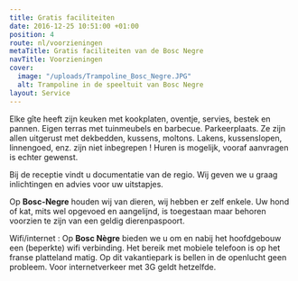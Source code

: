 ```yaml
---
title: Gratis faciliteiten
date: 2016-12-25 10:51:00 +01:00
position: 4
route: nl/voorzieningen
metaTitle: Gratis faciliteiten van de Bosc Negre
navTitle: Voorzieningen
cover:
  image: "/uploads/Trampoline_Bosc_Negre.JPG"
  alt: Trampoline in de speeltuit van Bosc Negre
layout: Service
---
```


Elke gîte heeft zijn keuken met kookplaten, oventje, servies, bestek en pannen. Eigen terras met tuinmeubels en barbecue. Parkeerplaats. Ze zijn allen uitgerust met dekbedden, kussens, moltons. Lakens, kussenslopen, linnengoed, enz. zijn niet inbegrepen ! Huren is mogelijk, vooraf aanvragen is echter gewenst.

Bij de receptie vindt u documentatie van de regio.
Wij geven we u graag inlichtingen en advies voor uw uitstapjes.

Op **Bosc-Negre** houden wij van dieren, wij hebben er zelf enkele. Uw hond of kat, mits wel opgevoed en aangelijnd, is toegestaan maar behoren voorzien te zijn van een geldig dierenpaspoort.

Wifi/internet : Op **Bosc Nègre** bieden we u om en nabij het hoofdgebouw een (beperkte) wifi verbinding. Het bereik met mobiele telefoon is op het franse platteland matig. Op dit vakantiepark is bellen in de openlucht geen probleem. Voor internetverkeer met 3G geldt hetzelfde. 